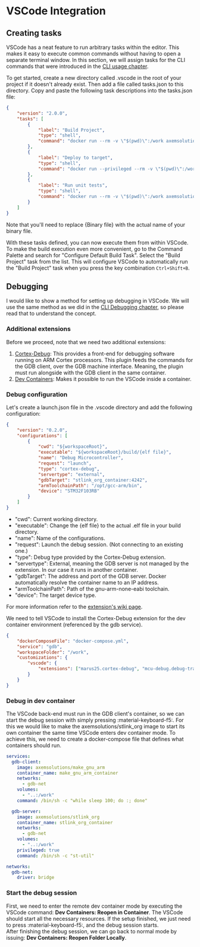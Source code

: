 # VSCode Integration

## Creating tasks

VSCode has a neat feature to run arbitrary tasks within the editor. This makes it easy to execute 
common commands without having to open a separate terminal window. In this section, we will assign 
tasks for the CLI commands that were introduced in the [CLI usage chapter](cli_usage.md). 

To get started, create a new directory called .vscode in the root of your project if it doesn't 
already exist. Then add a file called tasks.json to this directory. Copy and paste the following 
task descriptions into the tasks.json file:

``` json title="tasks.json"
{
    "version": "2.0.0",
    "tasks": [
        {
            "label": "Build Project",
            "type": "shell",
            "command": "docker run --rm -v \"$(pwd)\":/work axemsolutions/make_gnu_arm make"
        },
        {
            "label": "Deploy to target",
            "type": "shell",
            "command": "docker run --privileged --rm -v \"$(pwd)\":/work axemsolutions/stlink_org /bin/sh -c \"cd build; st-flash write {Binary file} 0x8000000\""
        },
        {
            "label": "Run unit tests",
            "type": "shell",
            "command": "docker run --rm -v \"$(pwd)\":/work axemsolutions/cpputest /bin/sh -c \"cd app/test; make\""
        }
    ]
}
```

Note that you'll need to replace {Binary file} with the actual name of your binary file.

With these tasks defined, you can now execute them from within VSCode.  
To make the build execution even more convenient, go to the Command Palette and search for 
"Configure Default Build Task". Select the "Build Project" task from the list. This will configure 
VSCode to automatically run the "Build Project" task when you press the key combination 
`Ctrl+Shift+B`.

## Debugging

I would like to show a method for setting up debugging in VSCode. We will use the same method as we
did in the [CLI Debugging chapter](cli_usage.md#debugging), so please read that to understand the 
concept.

### Additional extensions

Before we proceed, note that we need two additional extensions: 

1. [Cortex-Debug](https://marketplace.visualstudio.com/items?itemName=marus25.cortex-debug): This 
provides a front-end for debugging software running on ARM Cortex processors. This plugin feeds the 
commands for the GDB client, over the GDB machine interface. Meaning, the plugin must run alongside
with the GDB client in the same container.
2. [Dev Containers](https://marketplace.visualstudio.com/items?itemName=ms-vscode-remote.remote-containers): 
Makes it possible to run the VSCode inside a container.

### Debug configuration

Let's create a launch.json file in the .vscode directory and add the following configuration:

``` json title="launch.json"
{
    "version": "0.2.0",
    "configurations": [
        {
            "cwd": "${workspaceRoot}",
            "executable": "${workspaceRoot}/build/{elf file}",
            "name": "Debug Microcontroller",
            "request": "launch",
            "type": "cortex-debug",
            "servertype": "external",
            "gdbTarget": "stlink_org_container:4242",
            "armToolchainPath": "/opt/gcc-arm/bin",
            "device": "STM32F103RB"
        }
    ]
}
```

- "cwd": Current working directory.
- "executable": Change the {elf file} to the actual .elf file in your build directory.
- "name": Name of the configurations.
- "request": Launch the debug session. (Not connecting to an existing one.)
- "type": Debug type provided by the Cortex-Debug extension.
- "servertype": External, meaning the GDB server is not managed by the extension. In our case it 
runs in another container.
- "gdbTarget": The address and port of the GDB server. Docker automatically resolve the container 
name to an IP address.
- "armToolchainPath": Path of the gnu-arm-none-eabi toolchain. 
- "device": The target device type.

For more information refer to the 
[extension's wiki page](https://github.com/Marus/cortex-debug/wiki).

We need to tell VSCode to install the Cortex-Debug extension for the dev container environment 
(referenced by the gdb service).

``` json title="devcontainer.json"
{
    "dockerComposeFile": "docker-compose.yml",
    "service": "gdb",
    "workspaceFolder": "/work",
    "customizations": {
        "vscode": {
            "extensions": ["marus25.cortex-debug", "mcu-debug.debug-tracker-vscode"]
        }
    }
}
```

### Debug in dev container

The VSCode back-end must run in the GDB client's container, so we can start the debug session with 
simply pressing :material-keyboard-f5:. For this we would like to make the axemsolutions/stlink_org 
image to start its own container the same time VSCode enters dev container mode. To achieve this, we
need to create a docker-compose file that defines what containers should run.

``` yaml title="docker-compose.yml"
services:
  gdb-client:
    image: axemsolutions/make_gnu_arm
    container_name: make_gnu_arm_container
    networks:
      - gdb-net
    volumes:
      - "..:/work"
    command: /bin/sh -c "while sleep 100; do :; done"

  gdb-server:
    image: axemsolutions/stlink_org
    container_name: stlink_org_container
    networks:
      - gdb-net
    volumes:
      - "..:/work"
    privileged: true
    command: /bin/sh -c "st-util"

networks:
  gdb-net:
    driver: bridge
```

### Start the debug session

First, we need to enter the remote dev container mode by executing the VSCode command: 
**Dev Containers: Reopen in Container**. The VSCode should start all the necessary resources. If the
setup finished, we just need to press :material-keyboard-f5:, and the debug session starts.  
After finishing the debug session, we can go back to normal mode by issuing: 
**Dev Containers: Reopen Folder Locally**.